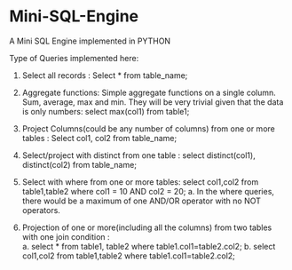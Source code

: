 # Mini-SQL-Engine
A Mini SQL Engine implemented in PYTHON

Type of Queries implemented here:​

1.   Select all records : Select * from table_name; 

2.   Aggregate functions: Simple aggregate functions on a single column. 
Sum, average, max and min. They will be very trivial given that the data is only numbers: select max(col1) from table1; 

3.   Project Columns(could be any number of columns) from one or more tables : Select col1, col2 from table_name; 

4.   Select/project with distinct from one table : select distinct(col1), distinct(col2) from table_name; 

5.   Select with where from one or more tables: select col1,col2 from table1,table2 where col1 = 10 AND col2 = 20; 
  a.   In the where queries, there would be a maximum of one AND/OR operator with no NOT operators. 

6.   Projection of one or more(including all the columns) from two tables with one join condition :  
  a.   select * from table1, table2 where table1.col1=table2.col2; 
  b.   select col1,col2 from table1,table2 where table1.col1=table2.col2; 
